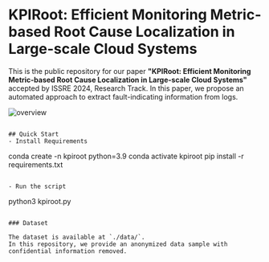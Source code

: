 # KPIRoot: Efficient Monitoring Metric-based Root Cause Localization in Large-scale Cloud Systems

This is the public repository for our paper **"KPIRoot: Efficient Monitoring Metric-based Root Cause Localization in Large-scale Cloud Systems"** accepted by ISSRE 2024, Research Track. 
In this paper, we propose an automated approach to extract fault-indicating information from logs.

![overview](https://github.com/user-attachments/assets/8e85580c-7d6b-4e93-aff7-6ef2ecc42fad)

```

## Quick Start
- Install Requirements

```
conda create -n kpiroot python=3.9
conda activate kpiroot
pip install -r requirements.txt
```

- Run the script
```
python3 kpiroot.py
```

### Dataset

The dataset is available at `./data/`.
In this repository, we provide an anonymized data sample with confidential information removed.
